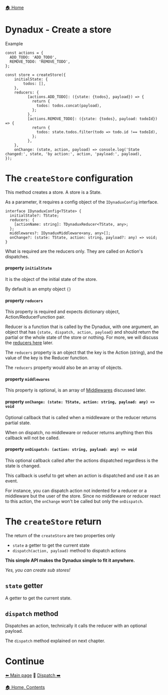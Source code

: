 [🏠 Home](../README.md)

# Dynadux - Create a store

Example

```
const actions = {
  ADD_TODO: 'ADD_TODO',
  REMOVE_TODO: 'REMOVE_TODO',
};

const store = createStore({
    initialState: {
        todos: [],
    },
    reducers: {
          [actions.ADD_TODO]: ({state: {todos}, payload}) => {
            return {
              todos: todos.concat(payload),
            };
          },
          [actions.REMOVE_TODO]: ({state: {todos}, payload: todoId}) => {
            return {
              todos: state.todos.filter(todo => todo.id !== todoId),
            };
          },
    },
    onChange: (state, action, payload) => console.log('State changed:', state, 'by action:', action, 'payload:', payload),
});

```

# The `createStore` configuration

This method creates a store. A store is a State.

As a parameter, it requires a config object of the `IDynaduxConfig` interface.

```
interface IDynaduxConfig<TState> {
  initialState?: TState;
  reducers: {
    [actionName: string]: TDynaduxReducer<TState, any>;
  };
  middlewares?: IDynaduxMiddleware<any, any>[];
  onChange?: (state: TState, action: string, payload?: any) => void;
}
```
What is required are the reducers only. They are called on Action's dispatches.

#### property `initialState`

It is the object of the initial state of the store.

By default is an empty object `{}`

#### property `reducers`

This property is required and expects dictionary object, Action/ReducerFunction pair.

Reducer is a function that is called by the Dynadux, with one argument, an object that has `{state, dispatch, action, payload}` and should return the partial or the whole state of the store or nothing. 
For more, we will discuss the [reducers here](./API-Reducers.md) later.

The `reducers` property is an object that the key is the Action (string), and the value of the key is the Reducer function.

The `reducers` property would also be an array of objects.

#### property `middlewares`

This property is optional, is an array of [Middlewares](./API-Middlewares.md) discussed later.

#### property `onChange: (state: TState, action: string, payload: any) => void`

Optional callback that is called when a middleware or the reducer returns partial state.

When on dispatch, no middleware or reducer returns anything then this callback will not be called. 

#### property `onDispatch: (action: string, payload: any) => void`

This optional callback called after the actions dispatched regardless is the state is changed.

This callback is useful to get when an action is dispatched and use it as an event.

For instance, you can dispatch action not indented for a reducer or a middleware but the user of the store. Since no middleware or reducer react to this action, the `onChange` won't be called but only the `onDispatch`.

# The `createStore` return

The return of the `createStore` are two properties only
- `state` a getter to get the current state
- `dispatch(action, payload)` method to dispatch actions

**This simple API makes the Dynadux simple to fit it anywhere.**

_Yes, you can create sub stores!_

## `state` getter

A getter to get the current state.

## `dispatch` method

Dispatches an action, technically it calls the reducer with an optional payload. 

The `dispatch` method explained on next chapter.

# Continue

[⬅️ Main page](../README.md) 🔶 [Dispatch ➡️](./API-Dispatch.md) 

[🏠 Home, Contents](../README.md#table-of-contents)

